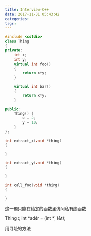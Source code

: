 ```yaml
---
title: Interview-C++
date: 2017-11-01 05:43:42
categories:
tags:
---
```

```C++
#include <cstdio>
class Thing
{
private:
    int x;
    int y;
    virtual int foo()
    {
        return x+y;
    }

    virtual int bar()
    { 
        return x*y;
    }

public:
    Thing() {
        x = 2;
        y = 10;
    }
};

int extract_x(void *thing)
{

}

int extract_y(void *thing)
{

}

int call_foo(void *thing)
{

}
```

这一题只能在给定的函数里访问私有虚函数

Thing t;
int *addr = (int *) (&t);

用寻址的方法
